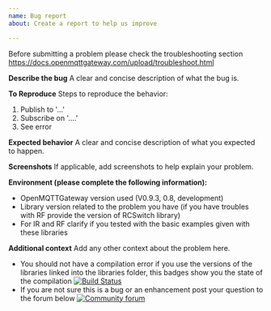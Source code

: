 ```yaml
---
name: Bug report
about: Create a report to help us improve

---
```


Before submitting a problem please check the troubleshooting section
https://docs.openmqttgateway.com/upload/troubleshoot.html

**Describe the bug**
A clear and concise description of what the bug is.

**To Reproduce**
Steps to reproduce the behavior:
1. Publish to '...'
2. Subscribe on '....'
3. See error

**Expected behavior**
A clear and concise description of what you expected to happen.

**Screenshots**
If applicable, add screenshots to help explain your problem.

**Environment (please complete the following information):**
* OpenMQTTGateway version used (V0.9.3, 0.8, development)
* Library version related to the problem you have (if you have troubles with RF provide the version of RCSwitch library)
* For IR and RF clarify if you tested with the basic examples given with these libraries

**Additional context**
Add any other context about the problem here.

* You should not have a compilation error if you use the versions of the libraries linked into the libraries folder, this badges show you the state of the compilation 
[![Build Status](https://github.com/1technophile/OpenMQTTGateway/workflows/Build/badge.svg?branch=master)](https://github.com/1technophile/OpenMQTTGateway/actions)
* If you are not sure this is a bug or an enhancement post your question to the forum below
[![Community forum](https://img.shields.io/badge/community-forum-brightgreen.svg)](https://community.openmqttgateway.com)
